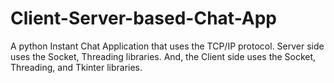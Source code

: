 # Client-Server-based-Chat-App
A python Instant Chat Application that uses the TCP/IP protocol. Server side uses the Socket, Threading libraries. And, the Client side uses the Socket, Threading, and Tkinter libraries.
